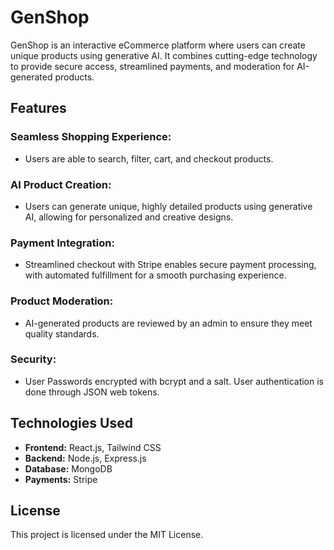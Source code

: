 # GenShop

GenShop is an interactive eCommerce platform where users can create unique products using generative AI. It combines cutting-edge technology to provide secure access, streamlined payments, and moderation for AI-generated products.

## Features
### Seamless Shopping Experience:
* Users are able to search, filter, cart, and checkout products.

### AI Product Creation:
* Users can generate unique, highly detailed products using generative AI, allowing for personalized and creative designs.

### Payment Integration:
* Streamlined checkout with Stripe enables secure payment processing, with automated fulfillment for a smooth purchasing experience.

### Product Moderation:
* AI-generated products are reviewed by an admin to ensure they meet quality standards.

### Security:
* User Passwords encrypted with bcrypt and a salt. User authentication is done through JSON web tokens.

## Technologies Used
* **Frontend:** React.js, Tailwind CSS
* **Backend:** Node.js, Express.js
* **Database:** MongoDB
* **Payments:** Stripe

## License
This project is licensed under the MIT License.
